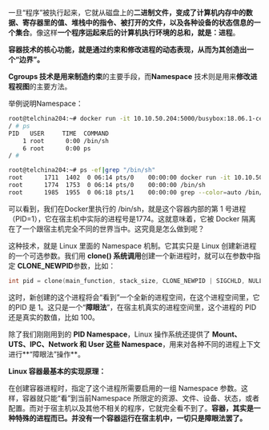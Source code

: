 一旦“程序”被执行起来，它就从磁盘上的**二进制文件，变成了计算机内存中的数据、寄存器里的值、堆栈中的指令、被打开的文件，以及各种设备的状态信息的一个集合**。像这样**一个程序运起来后的计算机执行环境的总和，就是：进程**。



**容器技术的核心功能，就是通过约束和修改进程的动态表现，从而为其创造出一个“边界”。**



**Cgroups **技术是用来制造**约束**的主要手段，而**Namespace** 技术则是用来**修改进程视图**的主要方法。



举例说明Namespace：

```sh
root@telchina204:~# docker run -it 10.10.50.204:5000/busybox:18.06.1-ce /bin/sh
/ # ps
PID   USER     TIME  COMMAND
    1 root      0:00 /bin/sh
    6 root      0:00 ps
/ # 
```

```sh
root@telchina204:~# ps -ef|grep "/bin/sh"
root      1711  1402  0 06:14 pts/0    00:00:00 docker run -it 10.10.50.204:5000/busybox:18.06.1-ce /bin/sh
root      1774  1753  0 06:14 pts/0    00:00:00 /bin/sh
root      1985  1955  0 06:18 pts/1    00:00:00 grep --color=auto /bin/sh
```

可以看到，我们在Docker里执行的 /bin/sh，就是这个容器内部的第 1 号进程（PID=1），它在宿主机中实际的进程号是1774。这就意味着，它被 Docker 隔离在了一个跟宿主机完全不同的世界当中。这究竟是怎么做到呢？

这种技术，就是 Linux 里面的 Namespace 机制。它其实只是 Linux 创建新进程的一个可选参数。我们用 **clone() 系统调用**创建一个新进程时，就可以在参数中指定 **CLONE_NEWPID**参数，比如：

```c
int pid = clone(main_function, stack_size, CLONE_NEWPID | SIGCHLD, NULL);
```

这时，新创建的这个进程将会“看到”一个全新的进程空间，在这个进程空间里，它的PID 是 1。这只是一个“**障眼法**”，在宿主机真实的进程空间里，这个进程的 PID 还是真实的数值，比如 100。



除了我们刚刚用到的 **PID Namespace**，Linux 操作系统还提供了 **Mount、UTS、IPC、Network 和 User 这些 Namespace**，用来对各种不同的进程上下文进行**“障眼法”操作**。



**Linux 容器最基本的实现原理：**

在创建容器进程时，指定了这个进程所需要启用的一组 Namespace 参数。这样，容器就只能“看”到当前Namespace 所限定的资源、文件、设备、状态，或者配置。而对于宿主机以及其他不相关的程序，它就完全看不到了。**容器，其实是一种特殊的进程而已。并没有一个容器运行在宿主机中，一切只是障眼法罢了。**